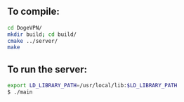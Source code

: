 
## To compile: 
```bash
cd DogeVPN/
mkdir build; cd build/
cmake ../server/
make
```

## To run the server:
```bash
export LD_LIBRARY_PATH=/usr/local/lib:$LD_LIBRARY_PATH
$ ./main
```